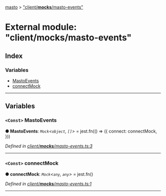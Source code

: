 [masto](../README.md) > ["client/__mocks__/masto-events"](../modules/_client___mocks___masto_events_.md)

# External module: "client/__mocks__/masto-events"

## Index

### Variables

* [MastoEvents](_client___mocks___masto_events_.md#mastoevents)
* [connectMock](_client___mocks___masto_events_.md#connectmock)

---

## Variables

<a id="mastoevents"></a>

### `<Const>` MastoEvents

**● MastoEvents**: *`Mock`<`object`, `[]`>* =  jest.fn(() => ({
  connect: connectMock,
}))

*Defined in [client/__mocks__/masto-events.ts:3](https://github.com/neet/masto.js/blob/3b7330b/src/client/__mocks__/masto-events.ts#L3)*

___
<a id="connectmock"></a>

### `<Const>` connectMock

**● connectMock**: *`Mock`<`any`, `any`>* =  jest.fn()

*Defined in [client/__mocks__/masto-events.ts:1](https://github.com/neet/masto.js/blob/3b7330b/src/client/__mocks__/masto-events.ts#L1)*

___

